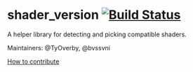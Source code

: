 # shader_version [![Build Status](https://travis-ci.org/PistonDevelopers/shader_version.svg?branch=master)](https://travis-ci.org/PistonDevelopers/shader_version)

A helper library for detecting and picking compatible shaders.

Maintainers: @TyOverby, @bvssvni

[How to contribute](https://github.com/PistonDevelopers/piston/blob/master/CONTRIBUTING.md)
